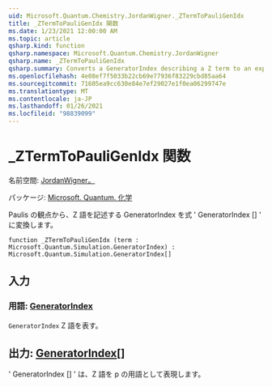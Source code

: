 ```yaml
---
uid: Microsoft.Quantum.Chemistry.JordanWigner._ZTermToPauliGenIdx
title: _ZTermToPauliGenIdx 関数
ms.date: 1/23/2021 12:00:00 AM
ms.topic: article
qsharp.kind: function
qsharp.namespace: Microsoft.Quantum.Chemistry.JordanWigner
qsharp.name: _ZTermToPauliGenIdx
qsharp.summary: Converts a GeneratorIndex describing a Z term to an expression 'GeneratorIndex[]' in terms of Paulis.
ms.openlocfilehash: 4e08ef7f5033b22cb69e77936f83229cbd85aa64
ms.sourcegitcommit: 71605ea9cc630e84e7ef29027e1f0ea06299747e
ms.translationtype: MT
ms.contentlocale: ja-JP
ms.lasthandoff: 01/26/2021
ms.locfileid: "98839099"
---
```

# <a name="_ztermtopauligenidx-function"></a>_ZTermToPauliGenIdx 関数

名前空間: [JordanWigner。](xref:Microsoft.Quantum.Chemistry.JordanWigner)

パッケージ: [Microsoft. Quantum. 化学](https://nuget.org/packages/Microsoft.Quantum.Chemistry)


Paulis の観点から、Z 語を記述する GeneratorIndex を式 ' GeneratorIndex [] ' に変換します。

```qsharp
function _ZTermToPauliGenIdx (term : Microsoft.Quantum.Simulation.GeneratorIndex) : Microsoft.Quantum.Simulation.GeneratorIndex[]
```


## <a name="input"></a>入力

### <a name="term--generatorindex"></a>用語: [GeneratorIndex](xref:Microsoft.Quantum.Simulation.GeneratorIndex)

`GeneratorIndex` Z 語を表す。



## <a name="output--generatorindex"></a>出力: [GeneratorIndex](xref:Microsoft.Quantum.Simulation.GeneratorIndex)[]

' GeneratorIndex [] ' は、Z 語を p の用語として表現します。